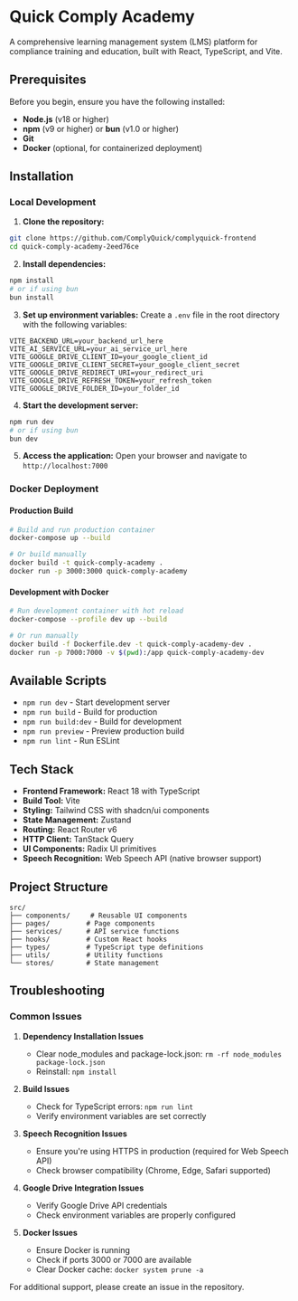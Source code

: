 # Quick Comply Academy

A comprehensive learning management system (LMS) platform for compliance training and education, built with React, TypeScript, and Vite.

## Prerequisites

Before you begin, ensure you have the following installed:

- **Node.js** (v18 or higher)
- **npm** (v9 or higher) or **bun** (v1.0 or higher)
- **Git**
- **Docker** (optional, for containerized deployment)

## Installation

### Local Development

1. **Clone the repository:**

```bash
git clone https://github.com/ComplyQuick/complyquick-frontend
cd quick-comply-academy-2eed76ce
```

2. **Install dependencies:**

```bash
npm install
# or if using bun
bun install
```

3. **Set up environment variables:**
   Create a `.env` file in the root directory with the following variables:

```env
VITE_BACKEND_URL=your_backend_url_here
VITE_AI_SERVICE_URL=your_ai_service_url_here
VITE_GOOGLE_DRIVE_CLIENT_ID=your_google_client_id
VITE_GOOGLE_DRIVE_CLIENT_SECRET=your_google_client_secret
VITE_GOOGLE_DRIVE_REDIRECT_URI=your_redirect_uri
VITE_GOOGLE_DRIVE_REFRESH_TOKEN=your_refresh_token
VITE_GOOGLE_DRIVE_FOLDER_ID=your_folder_id
```

4. **Start the development server:**

```bash
npm run dev
# or if using bun
bun dev
```

5. **Access the application:**
   Open your browser and navigate to `http://localhost:7000`

### Docker Deployment

#### Production Build

```bash
# Build and run production container
docker-compose up --build

# Or build manually
docker build -t quick-comply-academy .
docker run -p 3000:3000 quick-comply-academy
```

#### Development with Docker

```bash
# Run development container with hot reload
docker-compose --profile dev up --build

# Or run manually
docker build -f Dockerfile.dev -t quick-comply-academy-dev .
docker run -p 7000:7000 -v $(pwd):/app quick-comply-academy-dev
```

## Available Scripts

- `npm run dev` - Start development server
- `npm run build` - Build for production
- `npm run build:dev` - Build for development
- `npm run preview` - Preview production build
- `npm run lint` - Run ESLint

## Tech Stack

- **Frontend Framework:** React 18 with TypeScript
- **Build Tool:** Vite
- **Styling:** Tailwind CSS with shadcn/ui components
- **State Management:** Zustand
- **Routing:** React Router v6
- **HTTP Client:** TanStack Query
- **UI Components:** Radix UI primitives
- **Speech Recognition:** Web Speech API (native browser support)

## Project Structure

```
src/
├── components/     # Reusable UI components
├── pages/         # Page components
├── services/      # API service functions
├── hooks/         # Custom React hooks
├── types/         # TypeScript type definitions
├── utils/         # Utility functions
└── stores/        # State management
```

## Troubleshooting

### Common Issues

1. **Dependency Installation Issues**

   - Clear node_modules and package-lock.json: `rm -rf node_modules package-lock.json`
   - Reinstall: `npm install`

2. **Build Issues**

   - Check for TypeScript errors: `npm run lint`
   - Verify environment variables are set correctly

3. **Speech Recognition Issues**

   - Ensure you're using HTTPS in production (required for Web Speech API)
   - Check browser compatibility (Chrome, Edge, Safari supported)

4. **Google Drive Integration Issues**

   - Verify Google Drive API credentials
   - Check environment variables are properly configured

5. **Docker Issues**
   - Ensure Docker is running
   - Check if ports 3000 or 7000 are available
   - Clear Docker cache: `docker system prune -a`

For additional support, please create an issue in the repository.
